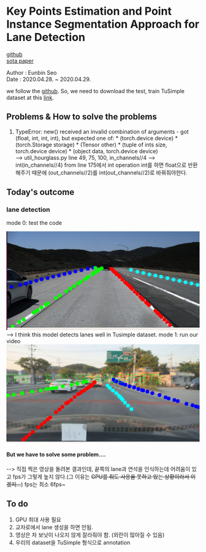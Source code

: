 # Key Points Estimation and Point Instance Segmentation Approach for Lane Detection
[github](https://github.com/koyeongmin/PINet) <br/>
[sota paper](https://arxiv.org/pdf/2002.06604.pdf)

Author : Eunbin Seo <br/>
Date : 2020.04.28. ~ 2020.04.29.

we follow the [github](https://github.com/koyeongmin/PINet). So, we need to download the test, train TuSimple dataset at this [link](https://github.com/TuSimple/tusimple-benchmark/issues/3).<br/>

## Problems & How to solve the problems
1. TypeError: new() received an invalid combination of arguments - got (float, int, int, int), but expected one of: * (torch.device device) * (torch.Storage storage) * (Tensor other) * (tuple of ints size, torch.device device) * (object data, torch.device device) <br/>
--> util_hourglass.py
line 49, 75, 100, in_channels//4  --> int(in_channels//4)
from line 175에서 int operation int를 하면 float으로 반환해주기 때문에 (out_channels//2)를 int(out_channels//2)로 바꿔줘야한다.

## Today's outcome
### lane detection
mode 0: test the code
<center><img src="img/mode0.png" width="900"></center>
--> I think this model detects lanes well in Tusimple dataset.
mode 1: run our video
<center><img src="img/mode1.png" width="900"></center>

#### But we have to solve some problem....
--> 직접 찍은 영상을 돌려본 결과인데, 끝쪽의 lane과 연석을 인식하는데 어려움이 있고 fps가 그렇게 높지 않다.(그 이유는 ~~GPU를 줘도 사용을 못하고 있는 상황이라서 이겠지...~~) fps는 최소 6fps~

## To do
1. GPU 최대 사용 필요
2. 교차로에서 lane 생성을 하면 안됨.
3. 영상은 차 보닛이 나오지 않게 잘라줘야 함. (외란이 많아질 수 있음)
4. 우리의 dataset을 TuSimple 형식으로 annotation

